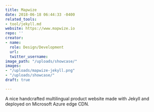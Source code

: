 ```yaml
---
title: Mapwize
date: 2018-06-18 06:44:33 -0400
related_tools:
- tool/jekyll.md
website: https://www.mapwize.io
repo: ''
creator:
- name: 
  role: Design/Development
  url: 
  twitter_username: 
image_path: "/uploads/showcase/"
images:
- "/uploads/mapwize-jekyll.png"
- "/uploads/showcase/"
draft: true

---
```

A nice handcrafted multilingual product website made with Jekyll and deployed on Microsoft Azure edge CDN.